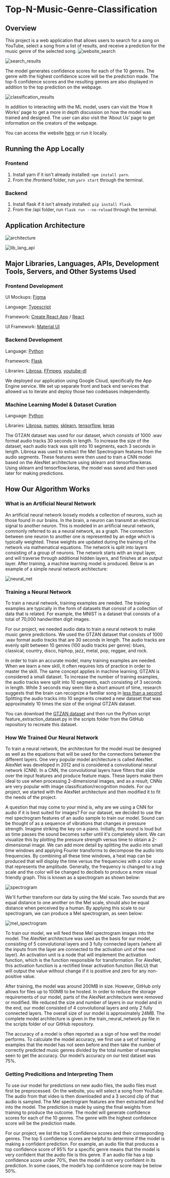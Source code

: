 # Top-N-Music-Genre-Classification
## Overview
This project is a web application that allows users to search for a song on YouTube, select a song from a list of results, and receive a prediction for the music genre of the selected song.
![website_search](https://raw.githubusercontent.com/smm3123/Top-N-Music-Genre-Classification/main/img/website_1.jpg)

![search_results](https://raw.githubusercontent.com/smm3123/Top-N-Music-Genre-Classification/main/img/website_2.jpg)

The model generates confidence scores for each of the 10 genres.  The genre with the highest confidence score will be the prediction made. The top-5 confidence scores and the resulting genres are also displayed in addition to the top prediction on the webpage.

![classification_results](https://raw.githubusercontent.com/smm3123/Top-N-Music-Genre-Classification/main/img/website_3.jpg)

In addition to interacting with the ML model, users can visit the ‘How It Works’ page to get a more in depth discussion on how the model was trained and designed. The user can also visit the ‘About Us’ page to get information on the creators of the webpage.

You can access the website [here](https://osu-capstone-testing.uc.r.appspot.com/) or run it locally.

## Running the App Locally
### Frontend
1. Install yarn if it isn't already installed: `npm install yarn`.
2. From the /frontend folder, run `yarn start` through the terminal.

### Backend
1. Install flask if it isn't already installed: `pip install Flask`.
2. From the /api folder, run `flask run --no-reload` through the terminal.

## Application Architecture
![architecture](https://raw.githubusercontent.com/smm3123/Top-N-Music-Genre-Classification/main/img/high_level_architecture.jpg)

![lib_lang_api](https://github.com/smm3123/Top-N-Music-Genre-Classification/blob/main/img/libraries_languages_apis.jpg?raw=true)

## Major Libraries, Languages, APIs, Development Tools, Servers, and Other Systems Used
### Frontend Development
UI Mockups: [Figma](https://www.figma.com/)

Language: [Typescript](https://www.typescriptlang.org/)

Framework: [Create React App](https://create-react-app.dev/) / [React](https://reactjs.org/)

UI Framework: [Material UI](https://material-ui.com/)

### Backend Development
Language: [Python](https://www.python.org/)

Framework: [Flask](https://flask.palletsprojects.com/)

Libraries: [Librosa](https://librosa.org/), [FFmpeg](https://www.ffmpeg.org/), [youtube-dl](https://github.com/ytdl-org/youtube-dl)

We deployed our application using Google Cloud, specifically the App Engine service. We set up separate front and back end services that allowed us to iterate and deploy those two codebases independently.

### Machine Learning Model & Dataset Curation
Language: [Python](https://www.python.org/)

Libraries: [Librosa](https://librosa.org/), [numpy](https://numpy.org/), [sklearn](https://scikit-learn.org/stable/), [tensorflow](https://www.tensorflow.org/), [keras](https://keras.io/)

The GTZAN dataset was used for our dataset, which consists of 1000 .wav format audio tracks 30 seconds in length. To increase the size of the dataset, each audio track was split into 10 segments, each 3 seconds in length. Librosa was used to extract the Mel Spectrogram features from the audio segments. These features were then used to train a CNN model based on the AlexNet architecture using sklearn and tensorflow.keras. Using sklearn and tensorflow.keras, the model was saved and then used later for making predictions.

## How Our Algorithm Works
### What is an Artificial Neural Network
An artificial neural network loosely models a collection of neurons, such as those found in our brains. In the brain, a neuron can transmit an electrical signal to another neuron. This is modeled in an artificial neural network, commonly referred to as a neural network, as a graph. The connection between one neuron to another one is represented by an edge which is typically weighted. These weights are updated during the training of the network via mathematical equations. The network is split into layers consisting of a group of neurons. The network starts with an input layer, and will traverse through additional hidden layers, and finishes at an output layer. After training, a machine learning model is produced. Below is an example of a simple neural network architecture:

![neural_net](https://raw.githubusercontent.com/smm3123/Top-N-Music-Genre-Classification/main/img/neural_net_architecture.png)

### Training a Neural Network
To train a neural network, training examples are needed. The training examples are typically in the form of datasets that consist of a collection of data that is related. For example, the MNIST is a dataset that consists of a total of 70,000 handwritten digit images.

For our project, we needed audio data to train a neural network to make music genre predictions. We used the GTZAN dataset that consists of 1000 .wav format audio tracks that are 30 seconds in length. The audio tracks are evenly split between 10 genres (100 audio tracks per genre): blues, classical, country, disco, hiphop, jazz, metal, pop, reggae, and rock.

In order to train an accurate model, many training examples are needed. When we learn a new skill, it often requires lots of practice in order to master the skill. The same concept applies in machine learning. GTZAN is considered a small dataset. To increase the number of training examples, the audio tracks were split into 10 segments, each consisting of 3 seconds in length. While 3 seconds may seem like a short amount of time, research suggests that the brain can recognize a familiar song in [less than a second](https://www.sciencedaily.com/releases/2019/10/191030073312.htm). Splitting the audio tracks into 10 segments created a new dataset that was approximately 10 times the size of the original GTZAN dataset.

You can download the [GTZAN dataset](http://marsyas.info/downloads/datasets.html) and then run the Python script feature_extraction_dataset.py in the scripts folder from the GitHub repository to recreate this dataset.

### How We Trained Our Neural Network
To train a neural network, the architecture for the model must be designed as well as the equations that will be used for the connections between the different layers. One very popular model architecture is called AlexNet. AlexNet was developed in 2012 and is considered a convolutional neural network (CNN). In a CNN, the convolutional layers have filters that slide over the input features and produce feature maps. These layers make them ideal to use when processing 2-dimensional images, and as a result, CNNs are very popular with image classification/recognition models. For our project, we started with the AlexNet architecture and then modified it to fit the needs of the project.

A question that may come to your mind is, why are we using a CNN for audio if it is best suited for images? For our dataset, we decided to use the mel spectrogram features of an audio sample to train our model. Sound can be thought of as a sequence of vibrations that changes in pressure strength. Imagine striking the key on a piano. Initially, the sound is loud but as time passes the sound becomes softer until it's completely silent. We can visualize this by plotting the pressure strength versus time to obtain a 2-dimensional image. We can add more detail by splitting the audio into small time windows and applying Fourier transforms to decompose the audio into frequencies. By combining all these time windows, a heat map can be produced that will display the time versus the frequencies with a color scale that represents the amplitude. Generally, the frequency is changed to a log scale and the color will be changed to decibels to produce a more visual friendly graph. This is known as a spectrogram as shown below:

![spectrogram](https://raw.githubusercontent.com/smm3123/Top-N-Music-Genre-Classification/main/img/spectrogram_visualization.png)

We'll further transform our data by using the Mel scale. Two sounds that are equal distance to one another on the Mel scale, should also be equal distance when perceived by a human. By applying this scale to our spectrogram, we can produce a Mel spectrogram, as seen below:

![mel_spectrogram](https://raw.githubusercontent.com/smm3123/Top-N-Music-Genre-Classification/main/img/mel_spectrogram_visualization.png)

To train our model, we will feed these Mel spectrogram images into the model. The AlexNet architecture was used as the basis for our model, consisting of 5 convolutional layers and 3 fully connected layers (where all the inputs from the layer are connected to the activation unit of the next layer). An activation unit is a node that will implement the activation function, which is the function responsible for transformation. For AlexNet, this activation function is a rectified linear activation function (ReLU) that will output the value without change if it is positive and zero for any non-positive value.

After training, the model was around 200MB in size. However, GitHub only allows for files up to 100MB to be hosted. In order to reduce the storage requirements of our model, parts of the AlexNet architecture were removed or modified. We reduced the size and number of layers in our model and in the end, our model consisted of 4 convolutional layers and only 2 fully connected layers. The overall size of our model is approximately 24MB. The complete model architecture is given in the train_neural_network.py file in the scripts folder of our GitHub repository.

The accuracy of a model is often reported as a sign of how well the model performs. To calculate the model accuracy, we first use a set of training examples that the model has not seen before and then take the number of correctly predicted music genres divided by the total number of examples seen to get the accuracy. Our model’s accuracy on our test dataset was 75%.

### Getting Predicitions and Interpreting Them
To use our model for predictions on new audio files, the audio files must first be preprocessed. On the website, you will select a song from YouTube. The audio from that video is then downloaded and a 3 second clip of that audio is sampled. The Mel spectrogram features are then extracted and fed into the model. The prediction is made by using the final weights from training to produce the outcome. The model will generate confidence scores for each of the 10 genres. The genre with the highest confidence score will be the prediction made.

For our project, we list the top 5 confidence scores and their corresponding genres. The top 5 confidence scores are helpful to determine if the model is making a confident prediction. For example, an audio file that produces a top confidence score of 95% for a specific genre means that the model is very confident that the audio file is this genre. If an audio file has a top confidence score under 70%, then the model is not very confident in its prediction. In some cases, the model’s top confidence score may be below 50%.
